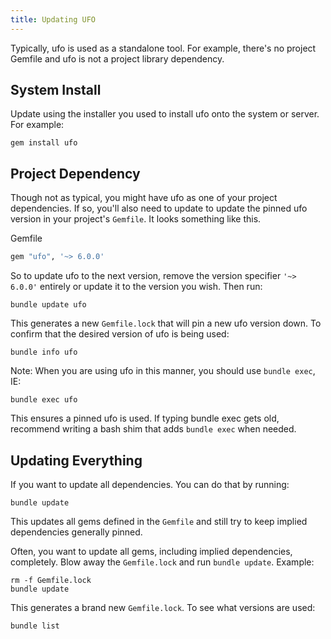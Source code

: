 ```yaml
---
title: Updating UFO
---
```


Typically, ufo is used as a standalone tool. For example, there's no project Gemfile and ufo is not a project library dependency.

## System Install

Update using the installer you used to install ufo onto the system or server. For example:

    gem install ufo

## Project Dependency

Though not as typical, you might have ufo as one of your project dependencies. If so, you'll also need to update to update the pinned ufo version in your project's `Gemfile`. It looks something like this.

Gemfile

```ruby
gem "ufo", '~> 6.0.0'
```

So to update ufo to the next version, remove the version specifier `'~> 6.0.0'` entirely or update it to the version you wish.  Then run:

    bundle update ufo

This generates a new `Gemfile.lock` that will pin a new ufo version down. To confirm that the desired version of ufo is being used:

    bundle info ufo

Note: When you are using ufo in this manner, you should use `bundle exec`, IE:

    bundle exec ufo

This ensures a pinned ufo is used. If typing bundle exec gets old, recommend writing a bash shim that adds `bundle exec` when needed.

## Updating Everything

If you want to update all dependencies. You can do that by running:

    bundle update

This updates all gems defined in the `Gemfile` and still try to keep implied dependencies generally pinned.

Often, you want to update all gems, including implied dependencies, completely. Blow away the `Gemfile.lock` and run `bundle update`. Example:

    rm -f Gemfile.lock
    bundle update

This generates a brand new `Gemfile.lock`. To see what versions are used:

    bundle list
